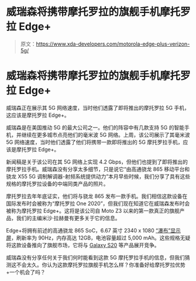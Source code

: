 # 威瑞森将携带摩托罗拉的旗舰手机摩托罗拉 Edge+

> 原文：<https://www.xda-developers.com/motorola-edge-plus-verizon-5g/>

# 威瑞森将携带摩托罗拉的旗舰手机摩托罗拉 Edge+

威瑞森正在展示其 5G 网络速度，当时他们透露了即将推出的摩托罗拉 5G 手机，这应该是摩托罗拉 Edge+。

威瑞森是在美国推动 5G 的最大公司之一。他们的阵容中有几款支持 5G 的智能手机，并继续在更多城市点亮他们的毫米波 5G 网络。上周，该公司展示了其毫米波 5G 网络速度，当时他们透露了他们将携带一款即将推出的 5G 摩托罗拉手机，应该是摩托罗拉 Edge+。

新闻稿是关于该公司在其 5G 网络上实现 4.2 Gbps，但他们也提到了即将推出的摩托罗拉手机。威瑞森没有分享太多细节，只是说它“由高通骁龙 865 移动平台和骁龙 X55 5G 调制解调器-射频系统提供动力”本月早些时候，我们分享了具有这些规格的摩托罗拉设备的中端同类产品的照片。

摩托罗拉去年年底证实，他们将与骁龙 865 发布一款手机。我们相信这款设备在国际发布时会被称为“摩托罗拉 One 2020”，但我们现在知道它在威瑞森发布时会被称为摩托罗拉 Edge+。这将是该公司自 Moto Z3 以来的第一款真正的旗舰产品，我们的主编米沙·拉赫曼有更多关于它的信息。

Edge+将拥有前述的高通骁龙 865 SoC，6.67 英寸 2340 x 1080 [“瀑布”显示屏](https://www.xda-developers.com/opinion-waterfall-displays-are-the-future-of-the-glass-slab-smartphone/)，刷新率为 90Hz，内存高达 12GB，电池容量超过 5,000 mAh。这些规格无疑将这款设备推向了旗舰市场，它将与 [Galaxy S20](https://www.xda-developers.com/samsung-galaxy-s20-ultra-update-march-2020-patches-camera-auto-focus-improvements/) 等产品展开竞争。

威瑞森没有分享任何关于我们何时能看到这款 5G 摩托罗拉手机的信息，但我们猜测这不会太久。你认为这款摩托罗拉旗舰手机怎么样？你准备好给摩托罗拉优势+一个机会了吗？